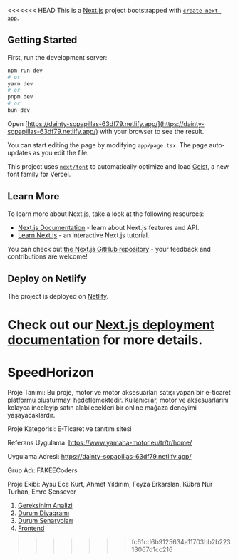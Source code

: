 <<<<<<< HEAD
This is a [Next.js](https://nextjs.org) project bootstrapped with [`create-next-app`](https://nextjs.org/docs/app/api-reference/cli/create-next-app).

## Getting Started

First, run the development server:

```bash
npm run dev
# or
yarn dev
# or
pnpm dev
# or
bun dev
```

Open [https://dainty-sopapillas-63df79.netlify.app/](https://dainty-sopapillas-63df79.netlify.app/) with your browser to see the result.

You can start editing the page by modifying `app/page.tsx`. The page auto-updates as you edit the file.

This project uses [`next/font`](https://nextjs.org/docs/app/building-your-application/optimizing/fonts) to automatically optimize and load [Geist](https://vercel.com/font), a new font family for Vercel.

## Learn More

To learn more about Next.js, take a look at the following resources:

- [Next.js Documentation](https://nextjs.org/docs) - learn about Next.js features and API.
- [Learn Next.js](https://nextjs.org/learn) - an interactive Next.js tutorial.

You can check out [the Next.js GitHub repository](https://github.com/vercel/next.js) - your feedback and contributions are welcome!

## Deploy on Netlify

The project is deployed on [Netlify](https://dainty-sopapillas-63df79.netlify.app/).

Check out our [Next.js deployment documentation](https://nextjs.org/docs/app/building-your-application/deploying) for more details.
=======
# SpeedHorizon

Proje Tanımı: Bu proje, motor ve motor aksesuarları satışı yapan bir e-ticaret platformu oluşturmayı hedeflemektedir. Kullanıcılar, motor ve aksesuarlarını kolayca inceleyip satın alabilecekleri bir online mağaza deneyimi yaşayacaklardır.

Proje Kategorisi: E-Ticaret ve tanıtım sitesi

Referans Uygulama: https://www.yamaha-motor.eu/tr/tr/home/

Uygulama Adresi: https://dainty-sopapillas-63df79.netlify.app/

Grup Adı: FAKEECoders

Proje Ekibi: Aysu Ece Kurt, Ahmet Yıldırım, Feyza Erkarslan, Kübra Nur Turhan, Emre Şensever 

1. [Gereksinim Analizi](Gereksinim-Analizi.md)
2. [Durum Diyagramı](Durum-Diyagramı.md)   
3. [Durum Senaryoları](Durum-Senaryoları.md)
4. [Frontend](Frontend.md)

>>>>>>> fc61cd6b9125634a11703bb2b22313067d1cc216
